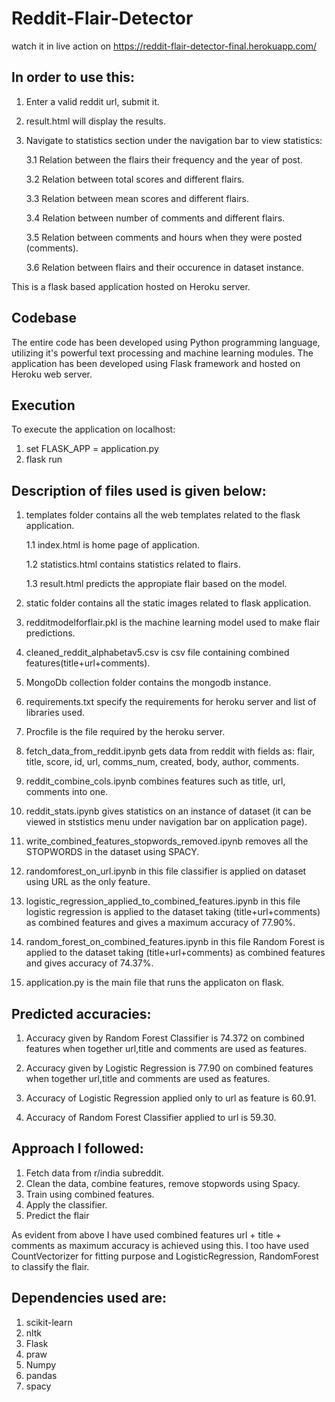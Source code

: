 # Reddit-Flair-Detector

watch it in live action on https://reddit-flair-detector-final.herokuapp.com/

## In order to use this:

1. Enter a valid reddit url, submit it.
2. result.html will display the results.
3. Navigate to statistics section under the navigation bar to view statistics:
   
   3.1 Relation between the flairs their frequency and the year of post.
   
   3.2 Relation between total scores and different flairs.
   
   3.3 Relation between mean scores and different flairs.
   
   3.4 Relation between number of comments and different flairs.
   
   3.5 Relation between comments and hours when they were posted (comments).
   
   3.6 Relation between flairs and their occurence in dataset instance.

This is a flask based application hosted on Heroku server.

## Codebase

The entire code has been developed using Python programming language, utilizing it's powerful text processing and machine learning modules. The application has been developed using Flask framework and hosted on Heroku web server.

## Execution

To execute the application on localhost:
  1. set FLASK_APP = application.py
  2. flask run
  
## Description of files used is given below:
  1. templates folder contains all the web templates related to the flask application.
     
     1.1 index.html is home page of application.
     
     1.2 statistics.html contains statistics related to flairs.
     
     1.3 result.html predicts the appropiate flair based on the model.
     
  2. static folder contains all the static images related to flask application.
  3. redditmodelforflair.pkl is the machine learning model used to make flair predictions.
  4. cleaned_reddit_alphabetav5.csv is csv file containing combined features(title+url+comments).
  5. MongoDb collection folder contains the mongodb instance.
  6. requirements.txt specify the requirements for heroku server and list of libraries used.
  7. Procfile is the file required by the heroku server.
  8. fetch_data_from_reddit.ipynb gets data from reddit with fields as: flair, title, score, id, url, comms_num, created, body, author,      comments.
  9. reddit_combine_cols.ipynb combines features such as title, url, comments into one.
  10. reddit_stats.ipynb gives statistics on an instance of dataset (it can be viewed in ststistics menu under navigation bar on               application page).
  11. write_combined_features_stopwords_removed.ipynb removes all the STOPWORDS in the dataset using SPACY.
  12. randomforest_on_url.ipynb in this file classifier is applied on dataset using URL as the only feature.
  13. logistic_regression_applied_to_combined_features.ipynb in this file logistic regression is applied to the dataset taking                 (title+url+comments) as combined features and gives a maximum accuracy of 77.90%.
  14. random_forest_on_combined_features.ipynb in this file Random Forest is applied to the dataset taking (title+url+comments) as             combined features and gives accuracy of 74.37%. 
  15. application.py is the main file that runs the applicaton on flask.
  
## Predicted accuracies:  
  
1. Accuracy given by Random Forest Classifier is 74.372 on combined features when together url,title and comments are used as features.

2. Accuracy given by Logistic Regression is 77.90 on combined features when together url,title and comments are used as features.

3. Accuracy of Logistic Regression applied only to url as feature is 60.91.

4. Accuracy of Random Forest Classifier applied to url is 59.30.

## Approach I followed:

1. Fetch data from r/india subreddit.
2. Clean the data, combine features, remove stopwords using Spacy.
3. Train using combined features.
4. Apply the classifier.
5. Predict the flair

As evident from above I have used combined features url + title + comments as maximum accuracy is achieved using this. I too have used CountVectorizer for fitting purpose and LogisticRegression, RandomForest to classify the flair.

## Dependencies used are:

1. scikit-learn
2. nltk
3. Flask
4. praw
5. Numpy
6. pandas
7. spacy

